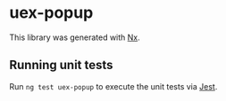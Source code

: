 # uex-popup

This library was generated with [Nx](https://nx.dev).

## Running unit tests

Run `ng test uex-popup` to execute the unit tests via [Jest](https://jestjs.io).
